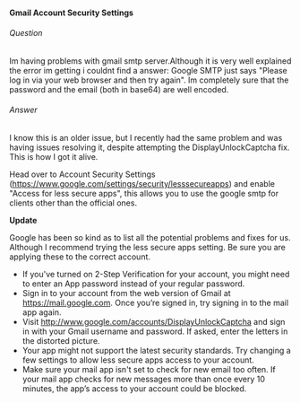 #### Gmail Account Security Settings
###### Question
Im having problems with gmail smtp server.Although it is very well explained the error im getting i couldnt find a answer: 
Google SMTP just says "Please log in via your web browser and then try again". Im completely sure that the password and the email 
(both in base64) are well encoded.

###### Answer
I know this is an older issue, but I recently had the same problem and was having issues resolving it, 
despite attempting the DisplayUnlockCaptcha fix. This is how I got it alive.

Head over to Account Security Settings (https://www.google.com/settings/security/lesssecureapps) and enable 
"Access for less secure apps", this allows you to use the google smtp for clients other than the official ones.

**Update**

Google has been so kind as to list all the potential problems and fixes for us. Although I recommend trying the less secure apps setting. 
Be sure you are applying these to the correct account.

* If you've turned on 2-Step Verification for your account, you might need to enter an App password instead of your regular password.
* Sign in to your account from the web version of Gmail at https://mail.google.com. Once you’re signed in, try signing in 
  to the mail app again.
* Visit http://www.google.com/accounts/DisplayUnlockCaptcha and sign in with your Gmail username and password. If asked, enter the
  letters in the distorted picture.
* Your app might not support the latest security standards. Try changing a few settings to allow less secure apps access to your account.
* Make sure your mail app isn't set to check for new email too often. If your mail app checks for new messages more than once every 10
  minutes, the app’s access to your account could be blocked.
  
